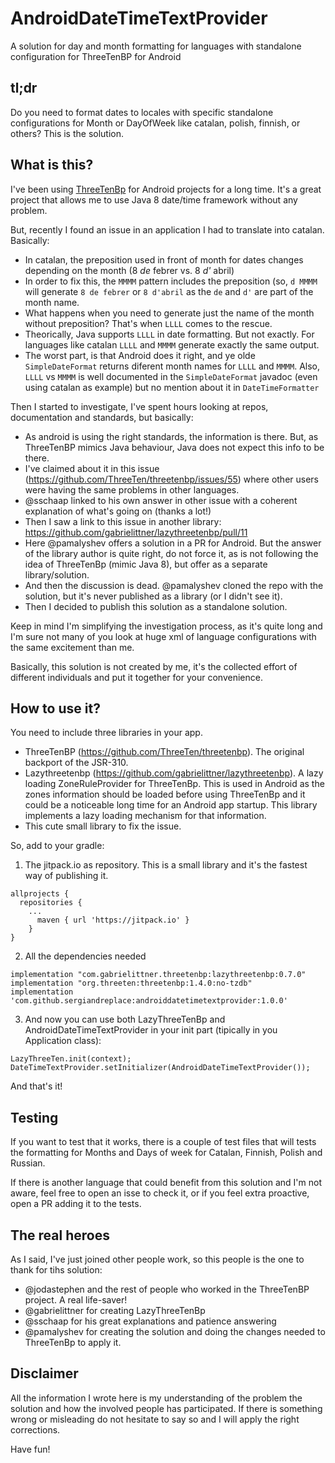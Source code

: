 # AndroidDateTimeTextProvider

A solution for day and month formatting for languages with standalone configuration for ThreeTenBP for Android

## tl;dr

Do you need to format dates to locales with specific standalone configurations for Month or DayOfWeek like catalan, polish, finnish, or others? This is the solution.

## What is this?

I've been using [ThreeTenBp](https://github.com/ThreeTen/threetenbp) for Android projects for a long time. It's a great project that allows me to use Java 8 date/time framework without any problem.

But, recently I found an issue in an application I had to translate into catalan. Basically:

- In catalan, the preposition used in front of month for dates changes depending on the month (8 *de* febrer vs. 8 *d'* abril)
- In order to fix this, the `MMMM` pattern includes the preposition (so, `d MMMM` will generate `8 de febrer` or `8 d'abril` as the `de` and `d'` are part of the month name.
- What happens when you need to generate just the name of the month without preposition? That's when `LLLL` comes to the rescue.
- Theorically, Java supports `LLLL` in date formatting. But not exactly. For languages like catalan `LLLL` and `MMMM` generate exactly the same output.
- The worst part, is that Android does it right, and ye olde `SimpleDateFormat` returns diferent month names for `LLLL` and `MMMM`. Also, `LLLL` vs `MMMM` is well documented in the `SimpleDateFormat` javadoc (even using catalan as example) but no mention about it in `DateTimeFormatter`

Then I started to investigate, I've spent hours looking at repos, documentation and standards, but basically:

- As android is using the right standards, the information is there. But, as ThreeTenBP mimics Java behaviour, Java does not expect this info to be there.
- I've claimed about it in this issue (https://github.com/ThreeTen/threetenbp/issues/55) where other users were having the same problems in other languages.
- @sschaap linked to his own answer in other issue with a coherent explanation of what's going on (thanks a lot!)
- Then I saw a link to this issue in another library: https://github.com/gabrielittner/lazythreetenbp/pull/11
- Here @pamalyshev offers a solution in a PR for Android. But the answer of the library author is quite right, do not force it, as is not following the idea of ThreeTenBp (mimic Java 8), but offer as a separate library/solution.
- And then the discussion is dead. @pamalyshev cloned the repo with the solution, but it's never published as a library (or I didn't see it).
- Then I decided to publish this solution as a standalone solution.

Keep in mind I'm simplifying the investigation process, as it's quite long and I'm sure not many of you look at huge xml of language configurations with the same excitement than me.

Basically, this solution is not created by me, it's the collected effort of different individuals and put it together for your convenience. 

## How to use it?

You need to include three libraries in your app.

- ThreeTenBP (https://github.com/ThreeTen/threetenbp). The original backport of the JSR-310.
- Lazythreetenbp (https://github.com/gabrielittner/lazythreetenbp). A lazy loading ZoneRuleProvider for ThreeTenBp. This is used in Android as the zones information should be loaded before using ThreeTenBp and it could be a noticeable long time for an Android app startup. This library implements a lazy loading mechanism for that information. 
- This cute small library to fix the issue.

So, add to your gradle:

1. The jitpack.io as repository. This is a small library and it's the fastest way of publishing it.

```
allprojects {
  repositories {
	...
	  maven { url 'https://jitpack.io' }
	}
}
```

2. All the dependencies needed

``` 
implementation "com.gabrielittner.threetenbp:lazythreetenbp:0.7.0"
implementation "org.threeten:threetenbp:1.4.0:no-tzdb"
implementation 'com.github.sergiandreplace:androiddatetimetextprovider:1.0.0'
```

3. And now you can use both LazyThreeTenBp and AndroidDateTimeTextProvider in your init part (tipically in you Application class):
```
LazyThreeTen.init(context);
DateTimeTextProvider.setInitializer(AndroidDateTimeTextProvider());
```

And that's it!

## Testing

If you want to test that it works, there is a couple of test files that will tests the formatting for Months and Days of week for Catalan, Finnish, Polish and Russian. 

If there is another language that could benefit from this solution and I'm not aware, feel free to open an isse to check it, or if you feel extra proactive, open a PR adding it to the tests.


## The real heroes

As I said, I've just joined other people work, so this people is the one to thank for tihs solution:

- @jodastephen and the rest of people who worked in the ThreeTenBP project. A real life-saver!
- @gabrielittner for creating LazyThreeTenBp
- @sschaap for his great explanations and patience answering
- @pamalyshev for creating the solution and doing the changes needed to ThreeTenBp to apply it.

## Disclaimer

All the information I wrote here is my understanding of the problem the solution and how the involved people has participated. If there is something wrong or misleading do not hesitate to say so and I will apply the right corrections.

Have fun!
